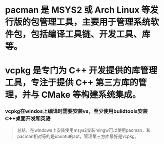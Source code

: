 # pacman 是 MSYS2 或 Arch Linux 等发行版的包管理工具，主要用于管理系统软件包，包括编译工具链、开发工具、库等。
# vcpkg 是专门为 C++ 开发提供的库管理工具，专注于提供 C++ 第三方库的管理，并与 CMake 等构建系统集成。
### vcpkg在windos上编译时需要安装vs，至少使用bulidtools安装C++桌面开发和英语

> 总结，在windows上安装使用msys2安装mingw可以使用pacman，和pacman相对等的是ubuntu的apt，管理第三方库最好是vcpkg。